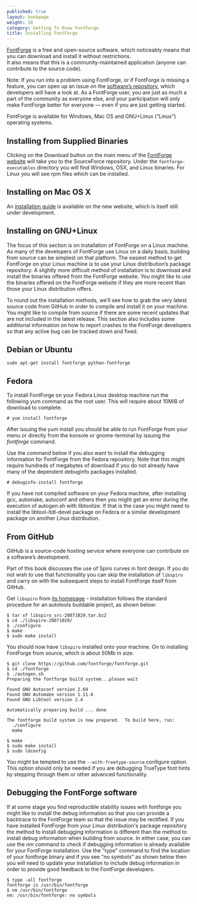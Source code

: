 ```yaml
---
published: true
layout: bookpage
weight: 10
category: Getting To Know FontForge
title: Installing FontForge
---
```


[FontForge] is a free and open-source software, which noticeably means that you can download and
install it without restrictions.  
It also means that this is a community-maintained application (anyone can contribute to the source
code).

Note: If you run into a problem using FontForge, or if FontForge is missing a feature, you can open
up an issue on the [software’s repository], which developers will have a look at. As a FontForge
user, you are just as much a part of the community as everyone else, and your participation will
only make FontForge better for everyone &mdash; even if you are just getting started.

FontForge is available for Windows, Mac OS and GNU+Linux (“Linux”) operating systems.

Installing from Supplied Binaries
---------------------------------

Clicking on the Download button on the main menu of the [FontForge website][FontForge] will take you
to the SourceForce repository. Under the `fontforge-executables` directory you will find Windows,
OSX, and Linux binaries. For Linux you will see rpm files which can be installed.

Installing on Mac OS X
----------------------

An [installation guide](http://fontforge.github.io/en-US/downloads/mac/) is available on the new
website, which is itself still under development.

Installing on GNU+Linux
-------------------------

The focus of this section is on installation of FontForge on a Linux machine. As many of the
developers of FontForge use Linux on a daily basis, building from source can be simplest on that
platform. The easiest method to get FontForge on your Linux machine is to use your Linux
distribution’s package repository. A slightly more difficult method of installation is to download
and install the binaries offered from the FontForge website. You might like to use the binaries
offered on the FontForge website if they are more recent than those your Linux distribution offers.

To round out the installation methods, we’ll see how to grab the very latest source code from GitHub
in order to compile and install it on your machine. You might like to compile from source if
there are some recent updates that are not included in the latest release. This section also
includes some additional information on how to report crashes to the FontForge developers so that
any active bug can be tracked down and fixed.

## Debian or Ubuntu

```
sudo apt-get install fontforge python-fontforge
```

## Fedora

To install FontForge on your Fedora Linux desktop machine run the following yum command as the root
user. This will require about 10MiB of download to complete.

```
# yum install fontforge
```

After issuing the yum install you should be able to run FontForge from your menu or directly from
the konsole or gnome-terminal by issuing the *fontforge* command.

Use the command below if you also want to install the debugging information for FontForge from the
Fedora repository. Note that this might require hundreds of megabytes of download if you do not
already have many of the dependent debuginfo packages installed.

```
# debuginfo-install fontforge
```

If you have not compiled software on your Fedora machine, after installing gcc, automake, autoconf
and others then you might get an error during the execution of autogen.sh with libtoolize. If that
is the case you might need to install the libtool-ltdl-devel package on Fedora or a similar
development package on another Linux distribution.

## From GitHub

GitHub is a source-code hosting service where everyone can contribute on a software’s development.

Part of this book discusses the use of Spiro curves in font design. If you do not wish to use that
functionality you can skip the installation of `libspiro` and carry on with the subsequent steps to
install FontForge itself from GitHub.

Get `libspiro` from [its homepage](http://libspiro.sourceforge.net) &ndash; installation follows the
standard procedure for an autotools buildable project, as shown below:

```
$ tar xf libspiro_src-20071029.tar.bz2 
$ cd ./libspiro-20071029/
$ ./configure 
$ make
$ sudo make install
```

You should now have `libspiro` installed onto your machine. On to installing FontForge from source,
which is about 50Mb in size.

```
$ git clone https://github.com/fontforge/fontforge.git
$ cd ./fontforge
$ ./autogen.sh 
Preparing the fontforge build system...please wait

Found GNU Autoconf version 2.68
Found GNU Automake version 1.11.6
Found GNU Libtool version 2.4

Automatically preparing build ... done

The fontforge build system is now prepared.  To build here, run:
  ./configure
  make

$ make
$ sudo make install
$ sudo ldconfig
```

You might be tempted to use the `--with-freetype-source` configure option. This option should only
be needed if you are debugging TrueType font hints by stepping through them or other advanced
functionality.

## Debugging the FontForge software

If at some stage you find reproducible stability issues with fontforge you might like to install the
debug information so that you can provide a backtrace to the FontForge team so that the issue may be
rectified. If you have installed FontForge from your Linux distribution's package repository the
method to install debugging information is different than the method to install debug information
when building from source. In either case, you can use the *nm* command to check if debugging
information is already available for your FontForge installation. Use the "type" command to find the
location of your fontforge binary and if you see "no symbols" as shown below then you will need to
update your installation to include debug information in order to provide good feedback to the
FontForge developers.

```
$ type -all fontforge
fontforge is /usr/bin/fontforge
$ nm /usr/bin/fontforge
nm: /usr/bin/fontforge: no symbols
```

[FontForge]: http://fontforge.github.io/
[software’s repository]: https://github.com/fontforge/fontforge